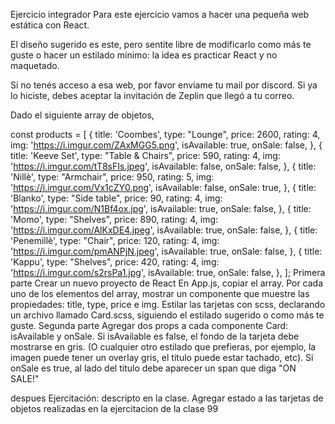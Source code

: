 Ejercicio integrador
Para este ejercicio vamos a hacer una pequeña web estática con React.

El diseño sugerido es este, pero sentite libre de modificarlo como más te guste o hacer un estilado mínimo: la idea es practicar React y no maquetado.

Si no tenés acceso a esa web, por favor enviame tu mail por discord. Si ya lo hiciste, debes aceptar la invitación de Zeplin que llegó a tu correo.

Dado el siguiente array de objetos,

const products = [
  {
    title: 'Coombes',
    type: "Lounge",
    price: 2600,
    rating: 4,
    img: 'https://i.imgur.com/ZAxMGG5.png',
    isAvailable: true,
    onSale: false,
  },
  {
    title: 'Keeve Set',
    type: "Table & Chairs",
    price: 590,
    rating: 4,
    img: 'https://i.imgur.com/tT8sFIs.jpeg',
    isAvailable: false,
    onSale: false,
  },
  {
    title: 'Nillè', 
    type: "Armchair",
    price: 950,
    rating: 5,
    img: 'https://i.imgur.com/Vx1cZY0.png', 
    isAvailable: false,
    onSale: true,
  },
  {
    title: 'Blanko', 
    type: "Side table",
    price: 90,
    rating: 4,
    img: 'https://i.imgur.com/N1Bf4ox.jpg',
    isAvailable: true,
    onSale: false,
  },
  {
    title: 'Momo', 
    type: "Shelves",
    price: 890,
    rating: 4,
    img: 'https://i.imgur.com/AlKxDE4.jpeg', 
    isAvailable: true,
    onSale: false,
  },
  {
    title: 'Penemillè', 
    type: "Chair",
    price: 120,
    rating: 4,
    img: 'https://i.imgur.com/pmANPjN.jpeg',
    isAvailable: true,
    onSale: false,
  },
  {
    title: 'Kappu', 
    type: "Shelves",
    price: 420,
    rating: 4,
    img: 'https://i.imgur.com/s2rsPa1.jpg',
    isAvailable: true,
    onSale: false,
  },
];
Primera parte
Crear un nuevo proyecto de React
En App.js, copiar el array.
Por cada uno de los elementos del array, mostrar un componente <Card> que muestre las propiedades: title, type, price e img.
Estilar las tarjetas con scss, declarando un archivo llamado Card.scss, siguiendo el estilado sugerido o como más te guste.
Segunda parte
Agregar dos props a cada componente Card: isAvailable y onSale.
Si isAvailable es false, el fondo de la tarjeta debe mostrarse en gris. (O cualquier otro estilado que prefieras, por ejemplo, la imagen puede tener un overlay gris, el titulo puede estar tachado, etc).
Si onSale es true, al lado del titulo debe aparecer un span que diga "ON SALE!"

despues 
 Ejercitación: descripto en la clase. Agregar estado a las tarjetas de objetos realizadas en la ejercitacion de la clase 99